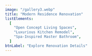 ```yaml
---
image: "/gallery3.webp"
title: "Modern Residence Renovation"
listElements:
  [
    "Open Concept Living Spaces",
    "Luxurious Kitchen Remodel",
    "Spa-Inspired Master Bathroom",
  ]
btnLabel: "Explore Renovation Details"
---
```

